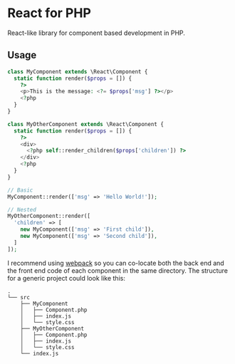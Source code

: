 # React for PHP

React-like library for component based development in PHP.

## Usage

```php
class MyComponent extends \React\Component {
  static function render($props = []) {
    ?>
    <p>This is the message: <?= $props['msg'] ?></p>
    <?php
  }
}

class MyOtherComponent extends \React\Component {
  static function render($props = []) {
    ?>
    <div>
      <?php self::render_children($props['children']) ?>
    </div>
    <?php
  }
}

// Basic
MyComponent::render(['msg' => 'Hello World!']);

// Nested
MyOtherComponent::render([
  'children' => [
    new MyComponent(['msg' => 'First child']),
    new MyComponent(['msg' => 'Second child']),
  ]
]);
```

I recommend using [webpack](https://github.com/webpack/webpack) so you can co-locate both the back end and the front end code of each component in the same directory.
The structure for a generic project could look like this:

```
.
└── src
    ├── MyComponent
    │   ├── Component.php
    │   ├── index.js
    │   └── style.css
    ├── MyOtherComponent
    │   ├── Component.php
    │   ├── index.js
    │   └── style.css
    └── index.js
```
